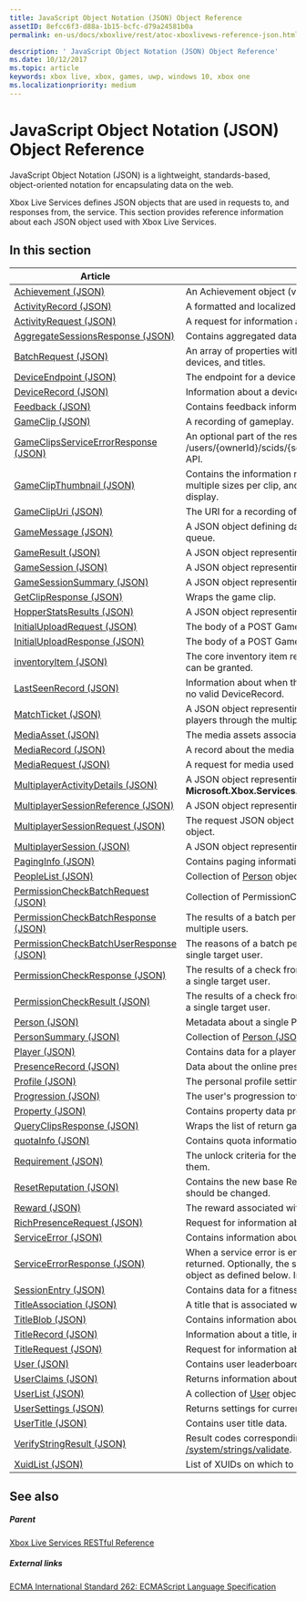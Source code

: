 ```yaml
---
title: JavaScript Object Notation (JSON) Object Reference
assetID: 8efcc6f3-d88a-1b15-bcfc-d79a24581b0a
permalink: en-us/docs/xboxlive/rest/atoc-xboxlivews-reference-json.html

description: ' JavaScript Object Notation (JSON) Object Reference'
ms.date: 10/12/2017
ms.topic: article
keywords: xbox live, xbox, games, uwp, windows 10, xbox one
ms.localizationpriority: medium
---
```

# JavaScript Object Notation (JSON) Object Reference
 
JavaScript Object Notation (JSON) is a lightweight, standards-based, object-oriented notation for encapsulating data on the web.
 
Xbox Live Services defines JSON objects that are used in requests to, and responses from, the service. This section provides reference information about each JSON object used with Xbox Live Services.

 
<a id="ID4EHB"></a>
 
## In this section

| Article | Description |
|---------|-------------|
| [Achievement (JSON)](json-achievementv2.md) | An Achievement object (version 2).
| [ActivityRecord (JSON)](json-activityrecord.md) | A formatted and localized string about one or more users' rich presence.
| [ActivityRequest (JSON)](json-activityrequest.md) | A request for information about one or more users' rich presence.
| [AggregateSessionsResponse (JSON)](json-aggregatesessionsresponse.md) | Contains aggregated data for a user's fitness sessions.
| [BatchRequest (JSON)](json-batchrequest.md) | An array of properties with which to filter presence information, such as users, devices, and titles.
| [DeviceEndpoint (JSON)](json-deviceendpoint.md) | The endpoint for a device.
| [DeviceRecord (JSON)](json-devicerecord.md) | Information about a device, including its type and the titles active on it.
| [Feedback (JSON)](json-feedback.md) | Contains feedback information about a player.
| [GameClip (JSON)](json-gameclip.md) | A recording of gameplay.
| [GameClipsServiceErrorResponse (JSON)](json-gameclipsserviceerrorresponse.md) | An optional part of the response to the /users/{ownerId}/scids/{scid}/clips/{gameClipId}/uris/format/{gameClipUriType} API.
| [GameClipThumbnail (JSON)](json-gameclipthumbnail.md) | Contains the information related to an individual thumbnail. There can be multiple sizes per clip, and it is up to the client to select the proper one for display.
| [GameClipUri (JSON)](json-gameclipuri.md) | The URI for a recording of gameplay.
| [GameMessage (JSON)](json-gamemessage.md) | A JSON object defining data for a message in a game session's message queue.
| [GameResult (JSON)](json-gameresult.md) | A JSON object representing data that describes the results of a game session.
| [GameSession (JSON)](json-gamesession.md) | A JSON object representing game data for a multiplayer session.
| [GameSessionSummary (JSON)](json-gamesessionsummary.md) | A JSON object representing summary data for a game session.
| [GetClipResponse (JSON)](json-getclipresponse.md) | Wraps the game clip.
| [HopperStatsResults (JSON)](json-hopperstatsresults.md) | A JSON object representing the statistics for a hopper.
| [InitialUploadRequest (JSON)](json-initialuploadrequest.md) | The body of a POST GameClip upload request.
| [InitialUploadResponse (JSON)](json-initialuploadresponse.md) | The body of a POST GameClip upload response.
| [inventoryItem (JSON)](json-inventoryitem.md) | The core inventory item represents the standard item on which an entitlement can be granted.
| [LastSeenRecord (JSON)](json-lastseenrecord.md) | Information about when the system last saw a user, available when the user has no valid DeviceRecord.
| [MatchTicket (JSON)](json-matchticket.md) | A JSON object representing a match ticket, used by players to locate other players through the multiplayer session directory (MPSD).
| [MediaAsset (JSON)](json-mediaasset.md) | The media assets associated with the achievement or its rewards.
| [MediaRecord (JSON)](json-mediarecord.md) | A record about the media used by the Bing catalog or provider catalog.
| [MediaRequest (JSON)](json-mediarequest.md) | A request for media used by the Bing catalog or provider catalog.
| [MultiplayerActivityDetails (JSON)](json-multiplayeractivitydetails.md) | A JSON object representing the **Microsoft.Xbox.Services.Multiplayer.MultiplayerActivityDetails**.
| [MultiplayerSessionReference (JSON)](json-multiplayersessionreference.md) | A JSON object representing the **MultiplayerSessionReference**. 
| [MultiplayerSessionRequest (JSON)](json-multiplayersessionrequest.md) | The request JSON object passed for an operation on a **MultiplayerSession** object.
| [MultiplayerSession (JSON)](json-multiplayersession.md) | A JSON object representing the **MultiplayerSession**. 
| [PagingInfo (JSON)](json-paginginfo.md) | Contains paging information for results that are returned in pages of data.
| [PeopleList (JSON)](json-peoplelist.md) | Collection of [Person](json-person.md) objects.
| [PermissionCheckBatchRequest (JSON)](json-permissioncheckbatchrequest.md) | Collection of PermissionCheckBatchRequest objects.
| [PermissionCheckBatchResponse (JSON)](json-permissioncheckbatchresponse.md) | The results of a batch permission check for a list of permission values for multiple users.
| [PermissionCheckBatchUserResponse (JSON)](json-permissioncheckbatchuserresponse.md) | The reasons of a batch permission check for list of permission values for a single target user.
| [PermissionCheckResponse (JSON)](json-permissioncheckresponse.md) | The results of a check from a single user for a single permission setting against a single target user.
| [PermissionCheckResult (JSON)](json-permissioncheckresult.md) | The results of a check from a single user for a single permission setting against a single target user.
| [Person (JSON)](json-person.md) | Metadata about a single Person in the People system.
| [PersonSummary (JSON)](json-personsummary.md) | Collection of [Person (JSON)](json-person.md) objects.
| [Player (JSON)](json-player.md) | Contains data for a player in a game session.
| [PresenceRecord (JSON)](json-presencerecord.md) | Data about the online presence of a single user.
| [Profile (JSON)](json-profile.md) | The personal profile settings for a user.
| [Progression (JSON)](json-progression.md) | The user's progression toward unlocking the achievement.
| [Property (JSON)](json-property.md) | Contains property data provided by the client for matchmaking request criteria.
| [QueryClipsResponse (JSON)](json-queryclipsresponse.md) | Wraps the list of return game clips along with paging information for the list.
| [quotaInfo (JSON)](json-quota.md) | Contains quota information about a title group.
| [Requirement (JSON)](json-requirement.md) | The unlock criteria for the Achievement and how far the user is toward meeting them.
| [ResetReputation (JSON)](json-resetreputation.md) | Contains the new base Reputation scores to which a user's existing scores should be changed.
| [Reward (JSON)](json-reward.md) | The reward associated with the achievement.
| [RichPresenceRequest (JSON)](json-richpresencerequest.md) | Request for information about which rich presence information should be used.
| [ServiceError (JSON)](json-serviceerror.md) | Contains information about an error returned when a call to the service failed.
| [ServiceErrorResponse (JSON)](json-serviceerrorresponse.md) | When a service error is encountered, an appropriate HTTP error code will be returned. Optionally, the service may also include a ServiceErrorResponse object as defined below. In production environments, less data may be included.
| [SessionEntry (JSON)](json-sessionentry.md) | Contains data for a fitness session.
| [TitleAssociation (JSON)](json-titleassociation.md) | A title that is associated with the achievement.
| [TitleBlob (JSON)](json-titleblob.md) | Contains information about a title from storage.
| [TitleRecord (JSON)](json-titlerecord.md) | Information about a title, including its name and a last-modified timestamp.
| [TitleRequest (JSON)](json-titlerequest.md) | Request for information about a title.
| [User (JSON)](json-user.md) | Contains user leaderboard data.
| [UserClaims (JSON)](json-userclaims.md) | Returns information about the current authenticated user.
| [UserList (JSON)](json-userlist.md) | A collection of [User](json-user.md) objects.
| [UserSettings (JSON)](json-usersettings.md) | Returns settings for current authenticated user.
| [UserTitle (JSON)](json-usertitlev2.md) | Contains user title data.
| [VerifyStringResult (JSON)](json-verifystringresult.md) | Result codes corresponding to each string submitted to [/system/strings/validate](../uri/stringserver/uri-systemstringsvalidate.md).
| [XuidList (JSON)](json-xuidlist.md) | List of XUIDs on which to perform an operation.


<a id="ID4ENH"></a>
 
## See also

 
<a id="ID4EPH"></a>
 
##### Parent 

[Xbox Live Services RESTful Reference](../atoc-xboxlivews-reference.md)

 
<a id="ID4EZH"></a>
 
##### External links

[ECMA International Standard 262: ECMAScript Language Specification](https://www.ecma-international.org/publications/files/ECMA-ST/ECMA-262.pdf)

